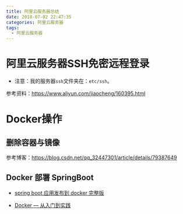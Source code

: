 ```yaml
---
title: 阿里云服务器总结
date: 2018-07-02 22:47:35
categories: 阿里云服务器
tags: 
  - 阿里云服务器
---
```

# 阿里云服务器SSH免密远程登录  

* 注意：我的服务器``ssh``文件夹在：``etc/ssh``。

参考资料：<https://www.aliyun.com/jiaocheng/160395.html>

# Docker操作

## 删除容器与镜像  

参考博客：<https://blog.csdn.net/qq_32447301/article/details/79387649>  

## Docker 部署 SpringBoot  

* [spring boot 应用发布到 docker 完整版](http://blog.anxpp.com/index.php/archives/1075/)  

* [Docker — 从入门到实践](https://yeasy.gitbooks.io/docker_practice/)  



